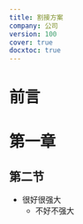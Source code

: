 ```yaml
---
title: 割接方案
company: 公司
version: 100
cover: true
docxtoc: true
---
```


# 前言

# 第一章

## 第二节

- 很好很强大
  - 不好不强大
